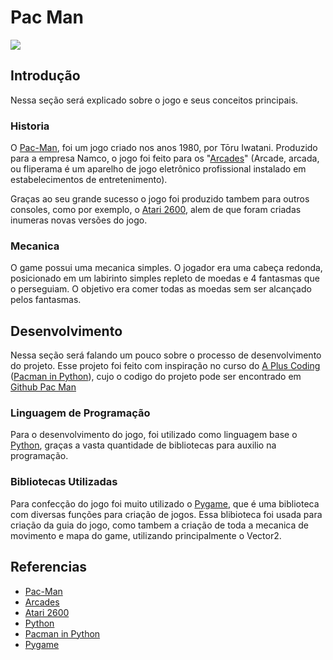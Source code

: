 # Pac Man

![](https://i.imgur.com/l7DXJ7p.jpg)

## Introdução

Nessa seção será explicado sobre o jogo e seus conceitos principais.

### Historia
O [Pac-Man](https://pt.wikipedia.org/wiki/Pac-Man), foi um jogo criado nos anos 1980, por Tōru Iwatani. Produzido para a empresa Namco, o jogo foi feito para os "[Arcades](https://pt.wikipedia.org/wiki/Arcade)" (Arcade, arcada, ou fliperama é um aparelho de jogo eletrônico profissional instalado em estabelecimentos de entretenimento).

Graças ao seu grande sucesso o jogo foi produzido tambem para outros consoles, como por exemplo, o [Atari 2600](https://pt.wikipedia.org/wiki/Atari_2600), alem de que foram criadas inumeras novas versões do jogo.

### Mecanica

O game possui uma mecanica simples. O jogador era uma cabeça redonda, posicionado em um labirinto simples repleto de moedas e 4 fantasmas que o perseguiam. O objetivo era comer todas as moedas sem ser alcançado pelos fantasmas.

## Desenvolvimento

Nessa seção será falando um pouco sobre o processo de desenvolvimento do projeto. Esse projeto foi feito com inspiração no curso do [A Plus Coding](https://www.youtube.com/channel/UC-pLL_SFEm6B9Eeyr-V424Q) ([Pacman in Python](https://youtube.com/playlist?list=PLryDJVmh-ww3AMl8NSjp9YygWWTOfePu7)), cujo o codigo do projeto pode ser encontrado em [Github Pac Man](https://github.com/a-plus-coding/pacman-with-python)

### Linguagem de Programação

Para o desenvolvimento do jogo, foi utilizado como linguagem base o [Python](https://www.python.org), graças a vasta quantidade de bibliotecas para auxilio na programação. 

### Bibliotecas Utilizadas

Para confecção do jogo foi muito utilizado o [Pygame](https://www.pygame.org/wiki/GettingStarted), que é uma biblioteca com diversas funções para criação de jogos. Essa blibioteca foi usada para criação da guia do jogo, como tambem a criação de toda a mecanica de movimento e mapa do game, utilizando principalmente o Vector2.

## Referencias

 - [Pac-Man](https://pt.wikipedia.org/wiki/Pac-Man)
 - [Arcades](https://pt.wikipedia.org/wiki/Arcade)
 - [Atari 2600](https://pt.wikipedia.org/wiki/Atari_2600)
 - [Python](https://www.python.org)
 - [Pacman in Python](https://youtube.com/playlist?list=PLryDJVmh-ww3AMl8NSjp9YygWWTOfePu7)
 - [Pygame](https://www.pygame.org/wiki/GettingStarted)
